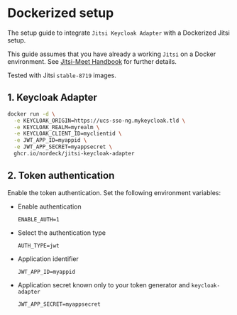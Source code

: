 # Dockerized setup

The setup guide to integrate `Jitsi Keycloak Adapter` with a Dockerized Jitsi
setup.

This guide assumes that you have already a working `Jitsi` on a Docker
environment. See
[Jitsi-Meet Handbook](https://jitsi.github.io/handbook/docs/devops-guide/devops-guide-docker/)
for further details.

Tested with Jitsi `stable-8719` images.

## 1. Keycloak Adapter

```bash
docker run -d \
  -e KEYCLOAK_ORIGIN=https://ucs-sso-ng.mykeycloak.tld \
  -e KEYCLOAK_REALM=myrealm \
  -e KEYCLOAK_CLIENT_ID=myclientid \
  -e JWT_APP_ID=myappid \
  -e JWT_APP_SECRET=myappsecret \
  ghcr.io/nordeck/jitsi-keycloak-adapter
```

## 2. Token authentication

Enable the token authentication. Set the following environment variables:

- Enable authentication

  `ENABLE_AUTH=1`

- Select the authentication type

  `AUTH_TYPE=jwt`

- Application identifier

  `JWT_APP_ID=myappid`

- Application secret known only to your token generator and `keycloak-adapter`

  `JWT_APP_SECRET=myappsecret`

